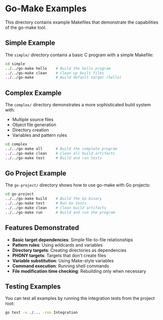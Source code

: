 # Go-Make Examples

This directory contains example Makefiles that demonstrate the capabilities of the go-make tool.

## Simple Example

The `simple/` directory contains a basic C program with a simple Makefile:

```bash
cd simple
../../go-make hello    # Build the hello program
../../go-make clean    # Clean up built files
../../go-make          # Build default target (hello)
```

## Complex Example

The `complex/` directory demonstrates a more sophisticated build system with:
- Multiple source files
- Object file generation
- Directory creation
- Variables and pattern rules

```bash
cd complex
../../go-make all      # Build the complete program
../../go-make clean    # Clean all build artifacts
../../go-make test     # Build and run tests
```

## Go Project Example

The `go-project/` directory shows how to use go-make with Go projects:

```bash
cd go-project
../../go-make build    # Build the Go binary
../../go-make test     # Run Go tests
../../go-make clean    # Clean build artifacts
../../go-make run      # Build and run the program
```

## Features Demonstrated

- **Basic target dependencies**: Simple file-to-file relationships
- **Pattern rules**: Using wildcards and variables
- **Directory targets**: Creating directories as dependencies
- **PHONY targets**: Targets that don't create files
- **Variable substitution**: Using Make-style variables
- **Command execution**: Running shell commands
- **File modification time checking**: Rebuilding only when necessary

## Testing Examples

You can test all examples by running the integration tests from the project root:

```bash
go test -v ./... -run Integration
```